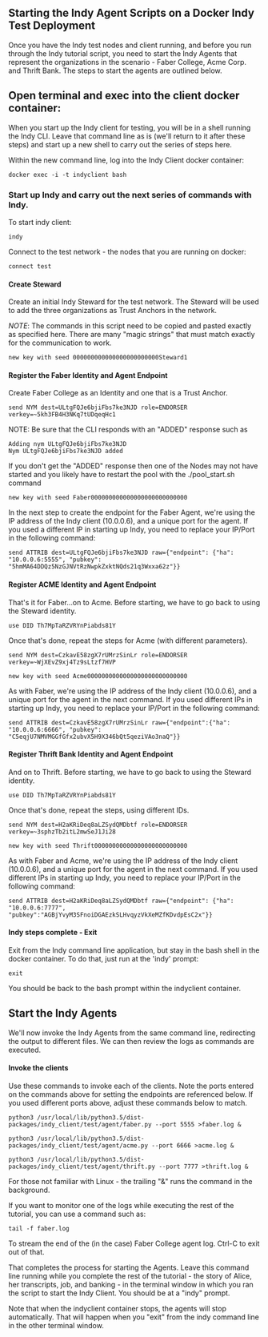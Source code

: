 Starting the Indy Agent Scripts on a Docker Indy Test Deployment
------

Once you have the Indy test nodes and client running, and before you run through the Indy tutorial script, you need to start the Indy Agents that represent the organizations in the scenario - Faber College, Acme Corp. and Thrift Bank. The steps to start the agents are outlined below.

## Open terminal and exec into the client docker container:
When you start up the Indy client for testing, you will be in a shell running the Indy CLI. Leave that command line as is (we'll return to it after these steps) and start up a new shell to carry out the series of steps here.

Within the new command line, log into the Indy Client docker container:

```docker exec -i -t indyclient bash```

### Start up Indy and carry out the next series of commands with Indy.

To start indy client:

```indy```

Connect to the test network - the nodes that you are running on docker:

```connect test```

#### Create Steward

Create an initial Indy Steward for the test network. The Steward will be used to add the three organizations as Trust Anchors in the network.

_NOTE_: The commands in this script need to be copied and pasted exactly as specified here. There are many "magic strings" that must match exactly for the communication to work.

```new key with seed 000000000000000000000000Steward1```

#### Register the Faber Identity and Agent Endpoint

Create Faber College as an Identity and one that is a Trust Anchor.

```send NYM dest=ULtgFQJe6bjiFbs7ke3NJD role=ENDORSER verkey=~5kh3FB4H3NKq7tUDqeqHc1```

NOTE: Be sure that the CLI responds with an "ADDED" response such as
```
Adding nym ULtgFQJe6bjiFbs7ke3NJD
Nym ULtgFQJe6bjiFbs7ke3NJD added
```

If you don't get the "ADDED" response then one of the Nodes may not have started and you likely have to restart the pool with the ./pool_start.sh command

```new key with seed Faber000000000000000000000000000```

In the next step to create the endpoint for the Faber Agent, we're using the IP address of the Indy client (10.0.0.6), and a unique port for the agent. If you used a different IP in starting up Indy, you need to replace your IP/Port in the following command:

```send ATTRIB dest=ULtgFQJe6bjiFbs7ke3NJD raw={"endpoint": {"ha": "10.0.0.6:5555", "pubkey": "5hmMA64DDQz5NzGJNVtRzNwpkZxktNQds21q3Wxxa62z"}}```

#### Register ACME Identity and Agent Endpoint
That's it for Faber...on to Acme.  Before starting, we have to go back to using the Steward identity.

```use DID Th7MpTaRZVRYnPiabds81Y```

Once that's done, repeat the steps for Acme (with different parameters).

```send NYM dest=CzkavE58zgX7rUMrzSinLr role=ENDORSER verkey=~WjXEvZ9xj4Tz9sLtzf7HVP```

```new key with seed Acme0000000000000000000000000000```

As with Faber, we're using the IP address of the Indy client (10.0.0.6), and a unique port for the agent in the next command. If you used different IPs in starting up Indy, you need to replace your IP/Port in the following command:

```send ATTRIB dest=CzkavE58zgX7rUMrzSinLr raw={"endpoint":{"ha": "10.0.0.6:6666", "pubkey": "C5eqjU7NMVMGGfGfx2ubvX5H9X346bQt5qeziVAo3naQ"}}```

#### Register Thrift Bank Identity and Agent Endpoint
And on to Thrift.  Before starting, we have to go back to using the Steward identity.

```use DID Th7MpTaRZVRYnPiabds81Y```

Once that's done, repeat the steps, using different IDs.

```send NYM dest=H2aKRiDeq8aLZSydQMDbtf role=ENDORSER verkey=~3sphzTb2itL2mwSeJ1Ji28```

```new key with seed Thrift00000000000000000000000000```

As with Faber and Acme, we're using the IP address of the Indy client (10.0.0.6), and a unique port for the agent in the next command. If you used different IPs in starting up Indy, you need to replace your IP/Port in the following command:

```send ATTRIB dest=H2aKRiDeq8aLZSydQMDbtf raw={"endpoint": {"ha": "10.0.0.6:7777", "pubkey":"AGBjYvyM3SFnoiDGAEzkSLHvqyzVkXeMZfKDvdpEsC2x"}}```

#### Indy steps complete - Exit
Exit from the Indy command line application, but stay in the bash shell in the docker container. To do that, just run at the 'indy' prompt:

```exit```

You should be back to the bash prompt within the indyclient container.

## Start the Indy Agents

We'll now invoke the Indy Agents from the same command line, redirecting the output to different files. We can then review the logs as commands are executed.

#### Invoke the clients
Use these commands to invoke each of the clients. Note the ports entered on the commands above for setting the endpoints are referenced below. If you used different ports above, adjust these commands below to match.

```python3 /usr/local/lib/python3.5/dist-packages/indy_client/test/agent/faber.py --port 5555 >faber.log &```

```python3 /usr/local/lib/python3.5/dist-packages/indy_client/test/agent/acme.py --port 6666 >acme.log &```

```python3 /usr/local/lib/python3.5/dist-packages/indy_client/test/agent/thrift.py --port 7777 >thrift.log &```

For those not familiar with Linux - the trailing "&" runs the command in the background.

If you want to monitor one of the logs while executing the rest of the tutorial, you can use a command such as:

```tail -f faber.log```

To stream the end of the (in the case) Faber College agent log. Ctrl-C to exit out of that.

That completes the process for starting the Agents. Leave this command line running while you complete the rest of the tutorial - the story of Alice, her transcripts, job, and banking - in the terminal window in which you ran the script to start the Indy Client. You should be at a "indy" prompt.

Note that when the indyclient container stops, the agents will stop automatically. That will happen when you "exit" from the indy command line in the other terminal window.
